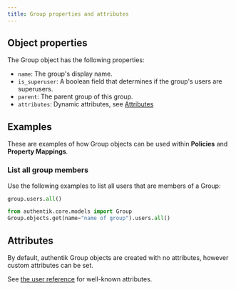 ```yaml
---
title: Group properties and attributes
---
```


## Object properties

The Group object has the following properties:

- `name`: The group's display name.
- `is_superuser`: A boolean field that determines if the group's users are superusers.
- `parent`: The parent group of this group.
- `attributes`: Dynamic attributes, see [Attributes](#attributes)

## Examples

These are examples of how Group objects can be used within **Policies** and **Property Mappings**.

### List all group members

Use the following examples to list all users that are members of a Group:

```python title="Get all members of a Group object"
group.users.all()
```

```python title="Define a Group object based on name and get all of its members"
from authentik.core.models import Group
Group.objects.get(name="name of group").users.all()
```

## Attributes

By default, authentik Group objects are created with no attributes, however custom attributes can be set.

See [the user reference](../user/user_ref.mdx#attributes) for well-known attributes.
